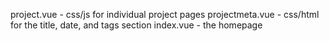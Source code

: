 project.vue - css/js for individual project pages
projectmeta.vue - css/html for the title, date, and tags section
index.vue - the homepage